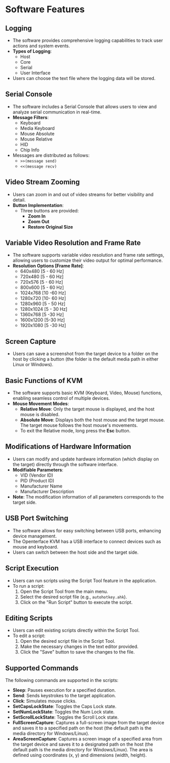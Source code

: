 # Software Features

## Logging
- The software provides comprehensive logging capabilities to track user actions and system events.
- **Types of Logging**: 
  - Host
  - Core
  - Serial
  - User Interface
- Users can choose the text file where the logging data will be stored.

## Serial Console
- The software includes a Serial Console that allows users to view and analyze serial communication in real-time.
- **Message Filters**: 
  - Keyboard
  - Media Keyboard
  - Mouse Absolute
  - Mouse Relative
  - HID
  - Chip Info
- Messages are distributed as follows: 
  - `>>(message send)` 
  - `<<(message recv)`

## Video Stream Zooming
- Users can zoom in and out of video streams for better visibility and detail.
- **Button Implementation**: 
  - Three buttons are provided: 
    - **Zoom In**
    - **Zoom Out**
    - **Restore Original Size**

## Variable Video Resolution and Frame Rate
- The software supports variable video resolution and frame rate settings, allowing users to customize their video output for optimal performance.
- **Resolution Options [Frame Rate]**: 
  - 640x480 [5 - 60 Hz]
  - 720x480 [5 - 60 Hz]
  - 720x576 [5 - 60 Hz]
  - 800x600 [5 - 60 Hz]
  - 1024x768 [10 -60 Hz]
  - 1280x720 [10- 60 Hz]
  - 1280x960 [5 - 50 Hz]
  - 1280x1024 [5 - 30 Hz]
  - 1360x768 [5 -30 Hz]
  - 1600x1200 [5-30 Hz]
  - 1920x1080 [5 -30 Hz]

## Screen Capture
- Users can save a screenshot from the target device to a folder on the host by clicking a button (the folder is the default media path in either Linux or Windows).

## Basic Functions of KVM
- The software supports basic KVM (Keyboard, Video, Mouse) functions, enabling seamless control of multiple devices.
- **Mouse Movement Modes**:
  - **Relative Move**: Only the target mouse is displayed, and the host mouse is disabled.
  - **Absolute Move**: Displays both the host mouse and the target mouse. The target mouse follows the host mouse's movements.
  - To exit the Relative mode, long press the **Esc** button.

## Modifications of Hardware Information
- Users can modify and update hardware information (which display on the target) directly through the software interface.
- **Modifiable Parameters**:
  - VID (Vendor ID)
  - PID (Product ID)
  - Manufacturer Name
  - Manufacturer Description
- **Note**: The modification information of all parameters corresponds to the target side.

## USB Port Switching
- The software allows for easy switching between USB ports, enhancing device management.
- The Openterface KVM has a USB interface to connect devices such as mouse and keyboard.
- Users can switch between the host side and the target side.

## Script Execution
- Users can run scripts using the Script Tool feature in the application.
- To run a script:
  1. Open the Script Tool from the main menu.
  2. Select the desired script file (e.g., `autohotkey.ahk`).
  3. Click on the "Run Script" button to execute the script.

## Editing Scripts
- Users can edit existing scripts directly within the Script Tool.
- To edit a script:
  1. Open the desired script file in the Script Tool.
  2. Make the necessary changes in the text editor provided.
  3. Click the "Save" button to save the changes to the file.

## Supported Commands
The following commands are supported in the scripts:
- **Sleep**: Pauses execution for a specified duration.
- **Send**: Sends keystrokes to the target application.
- **Click**: Simulates mouse clicks.
- **SetCapsLockState**: Toggles the Caps Lock state.
- **SetNumLockState**: Toggles the Num Lock state.
- **SetScrollLockState**: Toggles the Scroll Lock state.
- **FullScreenCapture**: Captures a full-screen image from the target device and saves it to a specified path on the host (the default path is the media directory for Windows/Linux).
- **AreaScreenCapture**: Captures a screen image of a specified area from the target device and saves it to a designated path on the host (the default path is the media directory for Windows/Linux). The area is defined using coordinates (x, y) and dimensions (width, height).